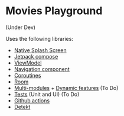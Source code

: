 # Movies Playground
(Under Dev)

Uses the following libraries:
- [Native Splash Screen]
- [Jetpack compose]
- [ViewModel]
- [Navigation component]
- [Coroutines]
- [Room]
- [Multi-modules] + [Dynamic features] (To Do)
- [Tests] (Unit and UI) (To Do)
- [Github actions]
- [Detekt]


[Native Splash Screen]: <https://developer.android.com/guide/topics/ui/splash-screen>
[Jetpack compose]: <https://developer.android.com/jetpack/compose>
[ViewModel]: <https://developer.android.com/topic/libraries/architecture/viewmodel>
[Navigation component]: <https://developer.android.com/guide/navigation/navigation-getting-started>
[Coroutines]: <https://developer.android.com/kotlin/coroutines>
[Multi-modules]: <https://medium.com/google-developer-experts/modularizing-android-applications-9e2d18f244a0>
[Dynamic features]: <https://developer.android.com/guide/playcore/feature-delivery>
[Tests]: <https://developer.android.com/training/testing/fundamentals>
[Github actions]: <https://github.com/features/actions>
[Detekt]: <https://github.com/detekt/detekt>
[Room]: <https://developer.android.com/training/data-storage/room>